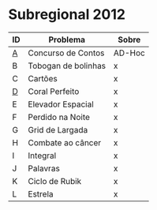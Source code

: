 # **Subregional 2012**

| ID  |  Problema  | Sobre |
| - | ------------------- | -------- |
| [A](https://github.com/3Strela/Competitive_Programing/blob/master/Competitions/ACM-ICPC_Brazil_Subregional/AnyEx/Concurso.cpp) |  Concurso de Contos |  AD-Hoc |
| B |  Tobogan de bolinhas |  x |
| C |  Cartões |  x |
| [D](https://github.com/3Strela/Competitive_Programing/blob/master/Competitions/ACM-ICPC_Brazil_Subregional/AnyEx/Coral.cpp) |  Coral Perfeito |  x |
| E |  Elevador Espacial |  x |
| F |  Perdido na Noite |  x |
| G |  Grid de Largada |  x |
| H |  Combate ao câncer |  x |
| I |  Integral |  x |
| J |  Palavras |  x |
| K |  Ciclo de Rubik |  x |
| L |  Estrela |  x |